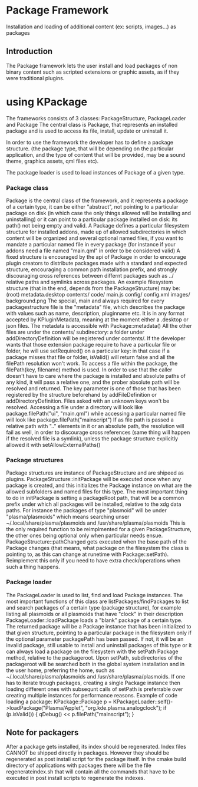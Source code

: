 # Package Framework

Installation and loading of additional content (ex: scripts, images...) as packages

## Introduction
The Package framework lets the user install and load packages of non binary content such as scripted extensions or graphic assets, as if they were traditional plugins.

# using KPackage
The frameworks consists of 3 classes: PackageStructure, PackageLoader and Package
The central class is Package, that represents an installed package and is used to access its file, install, update or uninstall it.

In order to use the framework the developer has to define a package structure. (the package type, that will be depending on the particular application, and the type of content that will be provided, may be a sound theme, graphics assets, qml files etc).

The package loader is used to load instances of Package of a given type.

### Package class
Package is the central class of the framework, and it represents a package of a certain type, it can be either "abstract", not pointing to a particular package on disk (in which case the only things allowed will be installing and uninstalling) or it can point to a particular package installed on disk: its path() not being empty and valid.
A Package defines a particular filesystem structure for installed addons, made up of allowed subdirectories in which content will be organized and several optional named files, if you want to mandate a particular named file in every package (for instance if your addons need a file named "main.qml" in order to be considered valid)
A fixed structure is encouraged by the api of Package in order to encourage plugin creators to distribute packages made with a standard and expected structure, encouraging a common path installation prefix, and strongly discouraging cross references between differnt packages such as ../ relative paths and symlinks across packages.
An example filesystem structure (that in the end, depends from the PackageStructure) may be:
(root)
    metadata.desktop
    contents/
        code/
            main.js
        config/
            config.xml
        images/
            background.png
The special, main and always required for every packagestructure file is the "metadata" file, which describes the package with values such as name, description, pluginname etc. It is in any format accepted by KPluginMetadata, meaning at the moment either a .desktop or json files. The metadata is accessible with Package::metadata()
All the other files are under the contents/ subdirectory: a folder under addDirectoryDefinition will be registered under contents/.
If the developer wants that those extension package require to have a particular file or folder, he will use setRequired() on a particular key: in that case if a package misses that file or folder, isValid() will return false and all the filePath resolution won't work.
To access a file within the package, the filePath(key, filename) method is used. In order to use that the caller doesn't have to care where the package is installed and absolute paths of any kind, it will pass a relative one, and the prober absolute path will be resolved and returned.
The key parameter is one of those that has been registered by the structure beforehand by addFileDefinition or addDirectoryDefinition. Files asked with an unknown keys won't be resolved.
Accessing a file under a directory will look like package.filePath("ui", "main.qml") while accessing a particular named file will look like package.filePath("mainscript")
If as file path is passed a relative path with ".." elements in it or an absolute path, the resolution will fail as well, in order to discourage cross references (same thing will happen if the resolved file is a symlink), unless the package structure explicitly allowed it with setAllowExternalPaths()


### Package structures
Package structures are instance of PackageStructure and are shipeed as plugins.
PackageStructure::initPackage will be executed once when any package is created, and this initializes the Package instance on what are the allowed subfolders and named files for this type. The most important thing to do in initPackage is setting a packageRoot path, that will be a common prefix under which all packages will be installed, relative to the xdg data paths. For instance the packages of type "plasmoid" will be under "plasma/plasmoids" which means searching unser ~/.local/share/plasma/plasmoids and /usr/share/plasma/plasmoids
This is the only required function to be reimplmented for a given PackageStructure, the other ones being optional only when particular needs ensue.
PackageStructure::pathChanged gets executed when the base path of the Package changes (that means, what package on the filesystem the class is pointing to, as this can change at runetime with Package::setPath). Reimplement this only if you need to have extra check/operations when such a thing happens.

### Package loader
The PackageLoader is used to list, find and load Package instances.
The most important functions of this class are listPackages/findPackages to list and search packages
of a certain type (package structure), for example listing all plasmoids or all plasmoids that have "clock" in their description
PackageLoader::loadPackage loads a "blank" package of a certain type. The returned package will be
a Package instance that has been initialized to that given structure, pointing to a particular
package in the filesystem only if the optional parameter packagePath has been passed. If not,
it will be an invalid package, still usable to install and uninstall packages of this type or
it can always load a package on the filesystem with the setPath Package method, relative to the packageroot. Upon setPath, subdirectories of the packageroot will be searched both in the global system installation and in the user home, preferring the home, such as ~/.local/share/plasma/plasmoids and /usr/share/plasma/plasmoids. If one has to iterate trough packages, creating a single Package instance then loading different ones with subsequnt calls of setPath is preferrable over creating multiple instances for performance reasons.
Example of code loading a package:
    KPackage::Package p = KPackageLoader::self()->loadPackage("Plasma/Applet", "org.kde.plasma.analogclock");
    if (p.isValid()) {
        qDebug() << p.filePath("mainscript");
    }


## Note for packagers
After a package gets installed, its index should be regenerated. Index files CANNOT be shipped directly in packages. However they should be regenerated as post install script for the package itself.
In the cmake build directory of applications with packages there will be the file regenerateindex.sh that will contain all the commands that have to be executed in post install scripts to regenerate the indexes.

